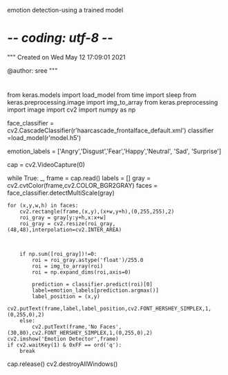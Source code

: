 emotion detection-using a trained model 

# -*- coding: utf-8 -*-
"""
Created on Wed May 12 17:09:01 2021

@author: sree
"""
#
from keras.models import load_model
from time import sleep
from keras.preprocessing.image import img_to_array
from keras.preprocessing import image
import cv2
import numpy as np

face_classifier = cv2.CascadeClassifier(r'haarcascade_frontalface_default.xml')
classifier =load_model(r'model.h5')

emotion_labels = ['Angry','Disgust','Fear','Happy','Neutral', 'Sad', 'Surprise']

cap = cv2.VideoCapture(0)



while True:
    _, frame = cap.read()
    labels = []
    gray = cv2.cvtColor(frame,cv2.COLOR_BGR2GRAY)
    faces = face_classifier.detectMultiScale(gray)

    for (x,y,w,h) in faces:
        cv2.rectangle(frame,(x,y),(x+w,y+h),(0,255,255),2)
        roi_gray = gray[y:y+h,x:x+w]
        roi_gray = cv2.resize(roi_gray,(48,48),interpolation=cv2.INTER_AREA)



        if np.sum([roi_gray])!=0:
            roi = roi_gray.astype('float')/255.0
            roi = img_to_array(roi)
            roi = np.expand_dims(roi,axis=0)

            prediction = classifier.predict(roi)[0]
            label=emotion_labels[prediction.argmax()]
            label_position = (x,y)
            cv2.putText(frame,label,label_position,cv2.FONT_HERSHEY_SIMPLEX,1,(0,255,0),2)
        else:
            cv2.putText(frame,'No Faces',(30,80),cv2.FONT_HERSHEY_SIMPLEX,1,(0,255,0),2)
    cv2.imshow('Emotion Detector',frame)
    if cv2.waitKey(1) & 0xFF == ord('q'):
        break

cap.release()
cv2.destroyAllWindows()

